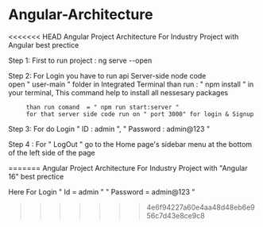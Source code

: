 # Angular-Architecture
<<<<<<< HEAD
Angular Project Architecture  For Industry Project with Angular best prectice
 
Step 1:  First to run project : ng serve --open

Step 2: For Login you have to run api Server-side node code   
         open  " user-main " folder in Integrated Terminal 
          than run : " npm install " in your terminal, This command help to install all nessesary packages 

         than run comand  = " npm run start:server "
         for that server side code run on " port 3000" for login & Signup

Step 3:   For do Login " ID : admin ", " Password : admin@123 "
 
Step 4 :  For " LogOut " go to the Home page's  sidebar menu
          at the bottom of the left side of the page
              
=======
Angular Project Architecture  For Industry Project with "Angular 16" best prectice

Here For Login  " Id = admin " 
                " Password = admin@123 "
>>>>>>> 4e6f94227a60e4aa48d48eb6e956c7d43e8ce9c8
